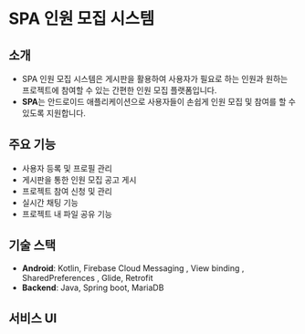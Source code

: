 # SPA 인원 모집 시스템

## 소개

- SPA 인원 모집 시스템은 게시판을 활용하여 사용자가 필요로 하는 인원과 원하는 프로젝트에 참여할 수 있는 간편한 인원 모집 플랫폼입니다. 
- **SPA**는 안드로이드 애플리케이션으로 사용자들이 손쉽게 인원 모집 및 참여를 할 수 있도록 지원합니다.

## 주요 기능
- 사용자 등록 및 프로필 관리
- 게시판을 통한 인원 모집 공고 게시
- 프로젝트 참여 신청 및 관리
- 실시간 채팅 기능
- 프로젝트 내 파일 공유 기능

## 기술 스택

- **Android**: Kotlin, Firebase Cloud Messaging , View binding , SharedPreferences , Glide, Retrofit
- **Backend**: Java, Spring boot, MariaDB

## 서비스 UI


